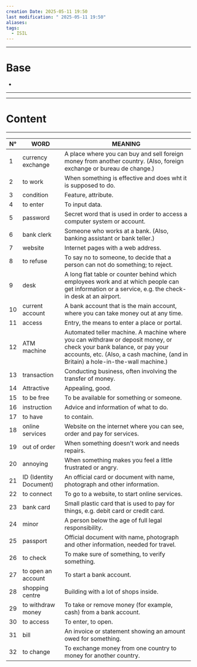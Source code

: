 ```yaml
---
creation Date: 2025-05-11 19:50
last modification: " 2025-05-11 19:50"
aliases: 
tags:
  - ISIL
---
```

___
# Base
- 
___
___
# Content
___


| N°  | WORD                   | MEANING                                                                                                                                                                                                  |
| --- | ---------------------- | -------------------------------------------------------------------------------------------------------------------------------------------------------------------------------------------------------- |
| 1   | currency exchange      | A place where you can buy and sell foreign money from another country. (Also, foreign exchange or bureau de change.)                                                                                     |
| 2   | to work                | When something is effective and does wht it is supposed to do.                                                                                                                                           |
| 3   | condition              | Feature, attribute.                                                                                                                                                                                      |
| 4   | to enter               | To input data.                                                                                                                                                                                           |
| 5   | password               | Secret word that is used in order to access a computer system or account.                                                                                                                                |
| 6   | bank clerk             | Someone who works at a bank. (Also, banking assistant or bank teller.)                                                                                                                                   |
| 7   | website                | Internet pages with a web address.                                                                                                                                                                       |
| 8   | to refuse              | To say no to someone, to decide that a person can not do something; to reject.                                                                                                                           |
| 9   | desk                   | A long flat table or counter behind which employees work and at which people can get information or a service, e.g. the check-in desk at an airport.                                                     |
| 10  | current account        | A bank account that is the main account, where you can take money out at any time.                                                                                                                       |
| 11  | access                 | Entry, the means to enter a place or portal.                                                                                                                                                             |
| 12  | ATM machine            | Automated teller machine. A machine where you can withdraw or deposit money, or check your bank balance, or pay your accounts, etc. (Also, a cash machine, (and in Britain) a hole-in-the-wall machine.) |
| 13  | transaction            | Conducting business, often involving the transfer of money.                                                                                                                                              |
| 14  | Attractive             | Appealing, good.                                                                                                                                                                                         |
| 15  | to be free             | To be available for something or someone.                                                                                                                                                                |
| 16  | instruction            | Advice and information of what to do.                                                                                                                                                                    |
| 17  | to have                | to contain.                                                                                                                                                                                              |
| 18  | online services        | Website on the internet where you can see, order and pay for services.                                                                                                                                   |
| 19  | out of order           | When something doesn't work and needs repairs.                                                                                                                                                           |
| 20  | annoying               | When something makes you feel a little frustrated or angry.                                                                                                                                              |
| 21  | ID (Identity Document) | An official card or document with name, photograph and other information.                                                                                                                                |
| 22  | to connect             | To go to a website, to start online services.                                                                                                                                                            |
| 23  | bank card              | Small plastic card that is used to pay for things, e.g. debit card or credit card.                                                                                                                       |
| 24  | minor                  | A person below the age of full legal responsibility.                                                                                                                                                     |
| 25  | passport               | Official document with name, photograph and other information, needed for travel.                                                                                                                        |
| 26  | to check               | To make sure of something, to verify something.                                                                                                                                                          |
| 27  | to open an account     | To start a bank account.                                                                                                                                                                                 |
| 28  | shopping centre        | Building with a lot of shops inside.                                                                                                                                                                     |
| 29  | to withdraw money      | To take or remove money (for example, cash) from a bank account.                                                                                                                                         |
| 30  | to access              | To enter, to open.                                                                                                                                                                                       |
| 31  | bill                   | An invoice or statement showing an amount owed for something.                                                                                                                                            |
| 32  | to change              | To exchange money from one country to money for another country.                                                                                                                                         |

